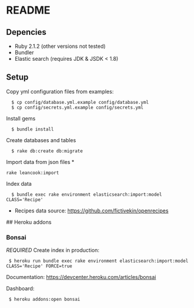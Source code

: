 # README

## Depencies

  - Ruby 2.1.2 (other versions not tested)
  - Bundler
  - Elastic search (requires JDK & JSDK < 1.8)

## Setup

Copy yml configuration files from examples:

```
  $ cp config/database.yml.example config/database.yml
  $ cp config/secrets.yml.example config/secrets.yml
```

Install gems

```
  $ bundle install
```

Create databases and tables

```
  $ rake db:create db:migrate
```

Import data from json files *

```
rake leancook:import
```

Index data

```
  $ bundle exec rake environment elasticsearch:import:model CLASS='Recipe'
```


* Recipes data source: https://github.com/fictivekin/openrecipes

## Heroku addons

### Bonsai

*REQUIRED* Create index in production:

```
 $ heroku run bundle exec rake environment elasticsearch:import:model CLASS='Recipe' FORCE=true
```

Documentation: https://devcenter.heroku.com/articles/bonsai

Dashboard:

```
 $ heroku addons:open bonsai
```

